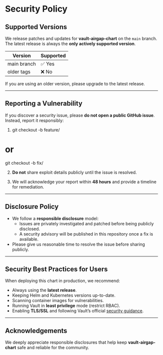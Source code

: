 # Security Policy

## Supported Versions

We release patches and updates for **vault-airgap-chart** on the `main` branch.  
The latest release is always the **only actively supported version**.  

| Version     | Supported |
|-------------|------------|
| main branch | ✅ Yes     |
| older tags  | ❌ No      |

If you are using an older version, please upgrade to the latest release.

---

## Reporting a Vulnerability

If you discover a security issue, please **do not open a public GitHub issue**.  
Instead, report it responsibly:

1. git checkout -b feature/<short-description>
# or
git checkout -b fix/<short-description> 

2. **Do not** share exploit details publicly until the issue is resolved.  

3. We will acknowledge your report within **48 hours** and provide a timeline for remediation.

---

## Disclosure Policy

- We follow a **responsible disclosure** model:
  - Issues are privately investigated and patched before being publicly disclosed.
  - A security advisory will be published in this repository once a fix is available.
- Please give us reasonable time to resolve the issue before sharing publicly.

---

## Security Best Practices for Users

When deploying this chart in production, we recommend:
- Always using the **latest release**.
- Keeping Helm and Kubernetes versions up-to-date.
- Scanning container images for vulnerabilities.
- Running Vault in **least privilege** mode (restrict RBAC).
- Enabling **TLS/SSL** and following Vault’s official [security guidance](https://developer.hashicorp.com/vault/docs/security).

---

## Acknowledgements

We deeply appreciate responsible disclosures that help keep **vault-airgap-chart** safe and reliable for the community.
